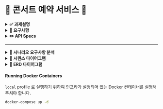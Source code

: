 # 🎤 콘서트 예약 서비스 🎤

<details>
<summary><b>✅ 과제설명</b></summary>

- **`콘서트 예약 서비스`**를 구현해 봅니다.
- 대기열 시스템을 구축하고, 예약 서비스는 작업가능한 사용자만 수행할 수 있도록 해야합니다.
- **사용자는 좌석예약 시에 미리 충전한 잔액을 이용합니다.**
- 좌석 예약 요청시에, 결제가 이루어지지 않더라도 일정 시간동안 다른 사용자가 해당 좌석에 접근할 수 없도록 합니다.

```
항해 플러스 백엔드 과정에서 개발한 콘서트 예약 서비스입니다.
TDD와 클린 레이어드 아키텍처 구조를 기반으로 서버를 설계하고 개발했습니다.
대용량 데이터의 무결성과 성능을 보장하기 위해 동시성 제어, 트랜잭션 관리, 조회 성능 개선 방법을 배워 적용했습니다.
```

</details>

<details>
<summary><b>🤔 요구사항</b></summary>

- 아래 5가지 API 를 구현합니다.
    - 사용자 토큰 발급 API
    - 예약 가능 날짜 / 좌석 API
    - 좌석 예약 요청 API
    - 잔액 충전 / 조회 API
    - 결제 API
- 각 기능 및 제약사항에 대해 단위 테스트를 반드시 하나 이상 작성하도록 합니다.
- 다수의 인스턴스로 어플리케이션이 동작하더라도 기능에 문제가 없도록 작성하도록 합니다.
- 동시성 이슈를 고려하여 구현합니다.
- 대기열 개념을 고려해 구현합니다.

</details>

<details>
<summary><b>✏️ API Specs</b></summary>
1️⃣ **`주요` 사용자 대기열 토큰 기능**

- 서비스를 이용할 토큰을 발급받는 API를 작성합니다.
- 토큰은 사용자의 UUID 와 해당 사용자의 대기열을 관리할 수 있는 정보 ( 대기 순서 or 잔여 시간 등 ) 를 포함합니다.
- 이후 모든 API 는 위 토큰을 이용해 대기열 검증을 통과해야 이용 가능합니다.

> 기본적으로 폴링으로 본인의 대기열을 확인한다고 가정하며, 다른 방안 또한 고려해보고 구현해 볼 수 있습니다.
> 

**2️⃣ `기본` 예약 가능 날짜 / 좌석 API**

- 예약가능한 날짜와 해당 날짜의 좌석을 조회하는 API 를 각각 작성합니다.
- 예약 가능한 날짜 목록을 조회할 수 있습니다.
- 날짜 정보를 입력받아 예약가능한 좌석정보를 조회할 수 있습니다.

> 좌석 정보는 1 ~ 50 까지의 좌석번호로 관리됩니다.
> 

3️⃣ **`주요` 좌석 예약 요청 API**

- 좌석 예약과 동시에 해당 좌석은 그 사용자에게 약 5분간 임시 배정됩니다. ( 시간은 정책에 따라 자율적으로 정의합니다. )
- 날짜와 좌석 정보를 입력받아 좌석을 예약 처리하는 API 를 작성합니다.
- 만약 배정 시간 내에 결제가 완료되지 않는다면 좌석에 대한 임시 배정은 해제되어야 하며 임시배정 상태의 좌석에 대해 다른 사용자는 예약할 수 없어야 한다.

4️⃣ **`기본`**  **잔액 충전 / 조회 API**

- 결제에 사용될 금액을 API 를 통해 충전하는 API 를 작성합니다.
- 사용자 식별자 및 충전할 금액을 받아 잔액을 충전합니다.
- 사용자 식별자를 통해 해당 사용자의 잔액을 조회합니다.

5️⃣ **`주요` 결제 API**

- 결제 처리하고 결제 내역을 생성하는 API 를 작성합니다.
- 결제가 완료되면 해당 좌석의 소유권을 사용자에게 배정하고 대기열 토큰을 만료시킵니다.


#### **💡 KEY POINT**
- 사용자간 대기열을 요청 순서대로 정확하게 제공할 방법을 고민해 봅니다.
- 동시에 여러 사용자가 예약 요청을 했을 때, 좌석이 중복으로 배정 가능하지 않도록 합니다.
</details>

---

<details>
<summary><b>👥 시나리오 요구사항 분석</b></summary>

1.사용자 대기열 토큰 기능 시나리오

❓ **어떻게 대기열을 구성할 것인가** ❓
* 은행창구 방식
    * 1명이 끝나면 다음 1명이 들어오는 방식
        * 장점 : 개발자가 설정한 사용자 수만 예약이 가능, 서버 부하를 일정 수준 이하로 유지 가능
        * 단점 : 대기열에 있는 사용자는 무한정 기다릴 수 있음. 때문에 일정 시간을 주기로 사용자의 토큰을 활성화해주는 작업이 필요
* 놀이동산 방식 
    * 일정 주기마다 N 명씩 나가고 M 명씩 들어간다.
        * 장점 : 은행창구 방식과는 달리 대기시간이 있다.
        * 만약 나가는 사용자보다 들어가는 사용자가 더 많다면? -> 서버 부하 발생


2.예약 가능 날짜 & 좌석 조회 시나리오
- 사용자는 앞으로 예약 가능한 날짜를 리스트로 전체 조회
    - 이미 예약이 찬 죄석은 조회 데이터에서 제외
- 사용자가 원하는 날짜의 예약 가능한 좌석들을 조회
    - 원하는 날짜 시점부터 이후 날짜까지 남은 예약 가능한 좌석들을 조회          
- 만약 원하는 날짜에 예약 가능한 죄석이 없다면 “없다는 메시지” response

4.좌석 예약 요청 시나리오
- 사용자는 원하는 날짜의 하나의 좌석만 예약이 가능
    - 만약 중복 예약할 시 오류 메시지 response
5.잔액 충전 / 조회 시나리오
- 사용자가 잔액을 충전 (max 를 둬야할지는 일단 고민) 
- 사용자가 잔액을 조회
    - 사용자에게 발급된 토큰으로 해당 사용자임을 인증하고 -> 인증 확인 시 조회가 가능
    - 인증된 사용자가 아닐 시 조회 접근 불가     
  
6.결제 시나리오
- 잔액이 있다면 )
    - 사용자가 잔액을 조회 가능
- 잔액이 없다면 )
    - 사용자에게 “잔액이 없음” 메시지 response

</details>

<details>
<summary><b>📝 시퀀스 다이어그램</b></summary>

## 1. 대기열 발급 요청

```mermaid
sequenceDiagram
    autonumber
    participant User
    participant Frontend
    participant AuthServer
    participant TokenService
    participant Queue

    User->>Frontend: 콘서트 예매 요청
    activate Frontend
    Frontend->>AuthServer: 사용자 ID 전송
    activate AuthServer
    AuthServer->>AuthServer: 사용자 ID 확인
    alt 사용자 존재
        AuthServer-->>Frontend: 인증 성공
        deactivate AuthServer
        Frontend->>TokenService: 토큰 발급 요청
        activate TokenService
        TokenService->>TokenService: 토큰 생성
        TokenService-->>Frontend: 토큰 전달
        deactivate TokenService
        Frontend->>Queue: 토큰 Queue에 삽입(대기 상태)
        activate Queue
        Queue-->>Frontend: 신규 대기열 반환
        deactivate Queue
        Frontend-->>User: 예매 대기 중 알림
    else 사용자 없음
        AuthServer-->>Frontend: 인증 실패
        Frontend-->>User: 사용자 없음 알림
        deactivate Frontend
    end

```

### Description
대기열 토큰 발급 요청에 대한 시퀀스 다이어그램.

1. 사용자가 대기자 목록에 들어가 위해서 우선 사용자가 존재하는지 검사합니다.
2. 사용자가 존재하지 않을 경우 에러 메시지를 반환합니다.
3. 대기열 새로 토큰 발급하여 대기열에 저장합니다. 이때, 대기열 상태는 '대기'로 저장.
4. 대기열 정보를 사용자에게 반환.


## 2. 대기열 조회 요청

```mermaid
sequenceDiagram
    autonumber
    participant User
    participant Frontend
    participant TokenService
    participant Queue

    activate User
    User->>Frontend: 대기열 상태 조회 요청 (토큰 포함)
    deactivate User

    activate Frontend
    Frontend->>TokenService: 토큰 유효성 검사 요청
    deactivate Frontend

    activate TokenService
    TokenService->>TokenService: 토큰 검증
    alt 토큰 유효함
        TokenService-->>Frontend: 유효함
        deactivate TokenService

        activate Frontend
        Frontend->>Queue: 대기열 정보 요청 (토큰)
        deactivate Frontend

        activate Queue
        Queue-->>Frontend: 대기열 상태 정보
        deactivate Queue

        activate Frontend
        Frontend-->>User: 대기열 정보 전달
        deactivate Frontend
    else 토큰 무효
        TokenService-->>Frontend: 유효하지 않음

        activate Frontend
        Frontend-->>User: 에러 메시지 (유효하지 않은 토큰)
        deactivate Frontend
    end
```

### Description
대기열 정보 조회 요청에 대한 시퀀스 다이어그램입니다.

- 사용자가 대기열 정보 조회 요청하면, 시스템은 해당 토큰이 유효한지 확인합니다.
- 토큰이 유효하지 않은 경우 에러 메시지를 반환합니다.
- 대기열 정보를 조회하여 대기 순서, 상태 등의 정보를 사용자에게 반환합니다.


## 3. 콘서트 예약 가능 회차 조회

```mermaid
sequenceDiagram
    autonumber
    participant User
    participant Frontend
    participant Queue
    participant Concert

    activate User
    User->>Frontend: 예약 가능 회차 조회 요청 (토큰 포함)
    deactivate User

    activate Frontend
    Frontend->>Queue: 토큰 유효성 확인 요청
    deactivate Frontend

    activate Queue
    Queue->>Queue: 토큰 검증
    alt 토큰 유효
        Queue-->>Frontend: 유효한 토큰
        deactivate Queue

        activate Frontend
        Frontend->>Concert: 예약 가능 회차 목록 요청
        deactivate Frontend

        activate Concert
        Concert-->>Frontend: 예약 가능 회차 목록
        deactivate Concert

        activate Frontend
        Frontend-->>User: 회차 목록 전달
        deactivate Frontend
    else 토큰 무효 or 비활성화
        Queue-->>Frontend: 에러 메시지 (토큰 오류 또는 비활성화)

        activate Frontend
        Frontend-->>User: 에러 메시지 전달
        deactivate Frontend
    end
```

### Description
콘서트 예약 가능 날짜 조회 요청에 대한 시퀀스 다이어그램입니다.

- Queue의 역할은 명확하게 토큰을 관리하게 됩니다.
- Concert의 역할은 콘서트 예약을 관리하게 됩니다.
- 사용자가 대기열 토큰을 포함해 예약 가능한 회차를 조회 요청하면(full loop), 시스템은 해당 토큰이 유효한지 확인합니다.
- 토큰이 유효하지 않은 경우 에러 메시지를 반환합니다.
- 토큰이 활성 상태가 아닌 경우 에러 메시지를 반환합니다.
- 예약 가능한 회차 목록을 조회하여 사용자에게 반환합니다.
- 예약 가능한 회차 목록은 콘서트 일시, 잔여 좌석 수 등의 정보를 포함합니다.


## 4. 콘서트 회차 좌석 조회

```mermaid
sequenceDiagram
    autonumber
    participant User
    participant Frontend
    participant Queue
    participant Concert

    activate User
    User->>Frontend: 좌석 조회 요청 (토큰)
    deactivate User

    activate Frontend
    Frontend->>Queue: 토큰 유효성 확인 요청
    deactivate Frontend

    activate Queue
    Queue->>Queue: 토큰 검증
    alt 토큰 유효
        Queue-->>Frontend: 유효한 토큰
        deactivate Queue

        activate Frontend
        Frontend->>Concert: 좌석 정보 요청
        deactivate Frontend

        activate Concert
        Concert-->>Frontend: 좌석 정보 반환
        deactivate Concert

        activate Frontend
        Frontend-->>User: 좌석 정보 전달
        deactivate Frontend
    else 토큰 무효 or 비활성화
        Queue-->>Frontend: 에러 메시지 (토큰 오류 또는 비활성화)

        activate Frontend
        Frontend-->>User: 에러 메시지 전달
        deactivate Frontend
    end
```

### Description
콘서트 회차의 좌석 조회 요청에 대한 시퀀스 다이어그램입니다.

- 사용자가 대기열 토큰을 포함해 특정 회차의 좌석을 조회 요청하면, 시스템은 해당 토큰이 유효한지 확인합니다.
  - 토큰이 유효하지 않은 경우 에러 메시지를 반환합니다.
  - 토큰이 활성 상태가 아닌 경우 에러 메시지를 반환합니다.
- 특정 회차의 좌석 목록을 조회하여 사용자에게 반환합니다.
- 좌석 목록은 좌석 번호, 가격, 상태 등의 정보를 포함합니다.
- 좌석 상태에는 '예약됨', '예약 가능', '판매 완료' 등으로 구분됩니다.


## 5. 콘서트 회차의 좌석 예약

```mermaid
sequenceDiagram
    autonumber
    participant User
    participant Frontend
    participant Queue
    participant Concert

    activate User
    User->>Frontend: 좌석 예약 요청 (토큰, 회차 ID, 좌석 ID)
    deactivate User

    activate Frontend
    Frontend->>Queue: 토큰 유효성 확인 요청
    deactivate Frontend

    activate Queue
    Queue->>Queue: 토큰 검증
    alt 토큰 유효
        Queue-->>Frontend: 유효한 토큰
        deactivate Queue

        activate Frontend
        Frontend->>Concert: 좌석 예약 요청 (회차 ID, 좌석 ID)
        deactivate Frontend

        activate Concert
        Concert->>Concert: 좌석 가능 여부 확인
        alt 좌석 예약 가능
            Concert->>Concert: 좌석 상태 "예약됨"으로 변경
            Concert-->>Frontend: 예약 성공 응답
            deactivate Concert

            activate Frontend
            Frontend-->>User: 예약 완료 알림
            deactivate Frontend
        else 좌석 예약 불가 (이미 예약됨 등)
            Concert-->>Frontend: 예약 실패 응답 (사유 포함)
            activate Frontend
            Frontend-->>User: 예약 실패 알림
            deactivate Frontend
        end
    else 토큰 무효 or 비활성화
        Queue-->>Frontend: 에러 메시지 (토큰 오류 또는 비활성화)

        activate Frontend
        Frontend-->>User: 에러 메시지 전달
        deactivate Frontend
    end
```

### Description
콘서트 회차의 좌석 예약 요청에 대한 시퀀스 다이어그램입니다.

- 사용자가 대기열 토큰을 포함해 특정 회차의 좌석을 예약 요청하면, 시스템은 해당 토큰이 유효한지 확인합니다.
  - 토큰이 유효하지 않은 경우 에러 메시지를 반환합니다.
  - 토큰이 활성 상태가 아닌 경우 에러 메시지를 반환합니다.
- 좌석이 이미 예약된 경우 에러 메시지를 반환합니다.
- 좌석이 예약 가능한 경우, 좌석을 임시 예약하고 사용자에게 성공 메시지를 반환합니다.
- 좌석 임시 예약은 다른 사용자가 예약할 수 없도록 잠금 처리됩니다.

## 6. 결제

```mermaid
sequenceDiagram
    autonumber
    participant User
    participant Frontend
    participant Queue
    participant Concert
    participant PointService
    participant Payment

    activate User
    User->>Frontend: 결제 요청 (토큰, 회차 ID, 좌석 ID, 결제 정보)
    deactivate User

    activate Frontend
    Frontend->>Queue: 토큰 유효성 확인 요청
    deactivate Frontend

    activate Queue
    Queue->>Queue: 토큰 검증
    alt 토큰 유효
        Queue-->>Frontend: 유효한 토큰
        deactivate Queue

        activate Frontend
        Frontend->>Concert: 좌석 상태 확인 요청 (회차 ID, 좌석 ID)
        deactivate Frontend

        activate Concert
        Concert->>Concert: 좌석 임시 예약 상태 확인
        alt 임시 예약 상태일 경우
            Concert-->>Frontend: 확인 완료
            deactivate Concert

            activate Frontend
            Frontend->>PointService: 포인트 잔액 확인 요청
            deactivate Frontend

            activate PointService
            PointService->>PointService: 포인트 검증
            alt 포인트 충분
                PointService-->>Frontend: 사용 가능
                deactivate PointService

                activate Frontend
                Frontend->>Payment: 결제 요청
                deactivate Frontend

                activate Payment
                Payment->>Payment: 결제 처리
                alt 결제 성공
                    Payment-->>Frontend: 결제 성공
                    deactivate Payment

                    activate Frontend
                    Frontend->>Concert: 좌석 상태 "결제 완료"로 변경 요청
                    deactivate Frontend

                    activate Concert
                    Concert-->>Frontend: 상태 변경 완료
                    deactivate Concert

                    activate Frontend
                    Frontend->>Queue: 토큰 상태를 "소진"으로 변경
                    deactivate Frontend

                    activate Queue
                    Queue-->>Frontend: 토큰 만료 처리 완료
                    deactivate Queue

                    activate Frontend
                    Frontend-->>User: 결제 완료 알림
                    deactivate Frontend
                else 결제 실패
                    Payment-->>Frontend: 결제 실패

                    activate Frontend
                    Frontend-->>User: 결제 실패 알림
                    deactivate Frontend
                end
            else 포인트 부족
                PointService-->>Frontend: 포인트 부족

                activate Frontend
                Frontend-->>User: 결제 불가 (포인트 부족)
                deactivate Frontend
            end
        else 좌석 임시 예약 아님
            Concert-->>Frontend: 예약 불가 상태

            activate Frontend
            Frontend-->>User: 결제 불가 (좌석 상태 오류)
            deactivate Frontend
        end
    else 토큰 무효 or 비활성화
        Queue-->>Frontend: 에러 메시지 (토큰 오류 또는 비활성화)

        activate Frontend
        Frontend-->>User: 에러 메시지 전달
        deactivate Frontend
    end

```

### Description
결제 요청에 대한 시퀀스 다이어그램입니다.

- 사용자가 대기열 토큰을 포함해 예약한 좌석을 결제 요청하면, 시스템은 해당 토큰이 유효한지 확인합니다.
  - 토큰이 유효하지 않은 경우 에러 메시지를 반환합니다.
- 결제 요청을 받은 시스템은 결제 진행전 마지막으로 좌성 상태를 체크합니다. 그 사이 예약 상태가 변할 수 있는 금융 행위이기 때문입니다.
- 결재 요청을 받은 시스템은 사용자의 잔액을 차감합니다.
  - 결재 요청을 잔액이 충분하지 않은 경우 에러 메시지를 반환합니다.
  - 잔액이 충분한 경우 결제 내역을 저장하고, 좌석 예약을 확정합니다.
- 결제 완료 후, 대기열 토큰을 만료 처리합니다.
- 결제 완료 정보를 사용자에게 반환합니다.

## 7. 잔액 충전

```mermaid
sequenceDiagram
    autonumber
    participant User
    participant Frontend
    participant Queue
    participant PointService

    activate User
    User->>Frontend: 포인트 충전 요청 (토큰, 충전 금액)
    deactivate User

    activate Frontend
    Frontend->>Queue: 토큰 유효성 확인 요청
    deactivate Frontend

    activate Queue
    Queue->>Queue: 토큰 검증
    alt 토큰 유효
        Queue-->>Frontend: 유효한 토큰
        deactivate Queue

        activate Frontend
        Frontend->>PointService: 포인트 적립 요청 (사용자 ID, 충전 금액)
        deactivate Frontend

        activate PointService
        PointService->>PointService: 사용자 계정에 포인트 추가
        PointService-->>Frontend: 적립 완료
        deactivate PointService

        activate Frontend
        Frontend-->>User: 포인트 충전 완료 알림
        deactivate Frontend
    else 토큰 무효 or 비활성화
        Queue-->>Frontend: 토큰 오류 응답

        activate Frontend
        Frontend-->>User: 충전 실패 (인증 오류)
        deactivate Frontend
    end
```

### Description
잔액 충전 요청에 대한 시퀀스 다이어그램입니다.

- 사용자 토큰이 유효한지 
- 사용자가 잔액 충전 요청을 하면, 시스템은 충전 금액이 유효한지 확인합니다.
  - 충전 금액이 유효하지 않은 경우 에러 메시지를 반환합니다.
  - 충전 금액이 유효한 경우, 사용자의 잔액을 충전하고, 총 잔액 정보를 반환합니다.

## 8. 잔액 조회

```mermaid
sequenceDiagram
    autonumber
    participant User
    participant Frontend
    participant Queue
    participant PointService

    activate User
    User->>Frontend: 포인트 잔액 조회 요청 (토큰 포함)
    deactivate User

    activate Frontend
    Frontend->>Queue: 토큰 유효성 확인 요청
    deactivate Frontend

    activate Queue
    Queue->>Queue: 토큰 검증
    alt 토큰 유효
        Queue-->>Frontend: 유효한 토큰
        deactivate Queue

        activate Frontend
        Frontend->>PointService: 포인트 잔액 조회 요청 (사용자 ID)
        deactivate Frontend

        activate PointService
        PointService->>PointService: 사용자 계정에서 포인트 잔액 조회
        PointService-->>Frontend: 포인트 잔액 반환
        deactivate PointService

        activate Frontend
        Frontend-->>User: 포인트 잔액 전달
        deactivate Frontend
    else 토큰 무효 or 비활성화
        Queue-->>Frontend: 에러 메시지 (토큰 오류 또는 비활성화)

        activate Frontend
        Frontend-->>User: 에러 메시지 전달
        deactivate Frontend
    end
```
### Description
잔액 조회 요청에 대한 시퀀스 다이어그램입니다.

- 잔액조회를 위해 사용자 토큰을 우선 검증합니다.
  - 유효하지 않은 토큰이라면 에러 메시지를 반환합니다
- 사용자가 잔액 조회 요청을 하면, 시스템은 사용자의 총 잔액 정보를 반환합니다.
- 총 잔액 정보를 사용자에게 반환합니다.


## 9. 대기열 활성/만료 스케줄링

`대기열 토큰 활성`

```mermaid
sequenceDiagram
    autonumber
    participant Scheduler
    participant Queue
    participant TokenService
    participant User

    activate Scheduler
    Scheduler->>Queue: 다음 입장 대상자 목록 요청
    deactivate Scheduler

    activate Queue
    Queue->>Queue: 대기열 정렬 및 유효 사용자 필터링
    Queue-->>Scheduler: 입장 대상 사용자 목록 (예: Top N명)
    deactivate Queue

    loop 각 사용자에 대해
        activate Scheduler
        Scheduler->>TokenService: 토큰 발급 요청 (사용자 ID, 만료 시간 포함)
        deactivate Scheduler

        activate TokenService
        TokenService->>TokenService: 토큰 생성 및 TTL 설정
        TokenService-->>Scheduler: 토큰 발급 완료
        deactivate TokenService

        activate Scheduler
        Scheduler->>Queue: 토큰 발급 사용자 상태 "활성"으로 변경
        Scheduler-->>User: 입장 가능 알림 (토큰 포함)
        deactivate Scheduler
    end
```

`대기열 활성 토큰 만료`
```mermaid
sequenceDiagram
    autonumber
    participant Scheduler
    participant Queue
    participant User

    activate Scheduler
    Scheduler->>Queue: 만료 토큰 조회 요청 (현재 시간 기준)
    deactivate Scheduler

    activate Queue
    Queue->>Queue: 토큰 목록에서 만료 시간 확인
    alt 만료된 토큰 존재
        Queue-->>Scheduler: 만료 대상 토큰 목록
        deactivate Queue

        loop 각 만료 토큰
            activate Scheduler
            Scheduler->>Queue: 토큰 상태를 "EXPIRED"로 변경
            deactivate Scheduler

            activate Queue
            Queue-->>User: 토큰 만료 알림 (선택사항)
            deactivate Queue
        end
    end
```

### Description
대기열 토큰 활성/만료 스케줄링에 대한 시퀀스 다이어그램입니다.

- `대기열 토큰 활성`
  - 일정 시간마다 대기 중인 대기열 N 개를 활성 상태로 변경합니다.
- `대기열 활성 토큰 만료`
  - 일정 시간마다 활성 토큰을 만료 처리합니다.
  - 만료시킬 기준은 활성 일시를 기준으로 합니다.
  - 활성 일시가 N분 이상 지난 토큰은 만료 처리합니다.
  - 마지막 액션 시간이 N분 이상 지난 활성 토큰은 만료 처리합니다.


## 10. 임시 예약 좌석 만료 스케줄링

```mermaid
sequenceDiagram
    autonumber
    participant Scheduler
    participant Concert
    participant User

    activate Scheduler
    Scheduler->>Concert: 임시 예약 좌석 만료 대상 조회 요청 (현재 시간 기준)
    deactivate Scheduler

    activate Concert
    Concert->>Concert: 임시 예약 좌석의 만료 시간 검사
    alt 만료된 임시 예약 있음
        Concert-->>Scheduler: 만료된 좌석 목록
        deactivate Concert

        loop 각 만료 좌석
            activate Scheduler
            Scheduler->>Concert: 좌석 상태를 "예약 가능"으로 변경
            deactivate Scheduler

            activate Concert
            Concert-->>User: 임시 예약 만료 알림 (선택사항)
            deactivate Concert
        end
    else 만료 없음
        Concert-->>Scheduler: 없음

    end
```

### Description
임시 예약 좌석 만료 스케줄링에 대한 시퀀스 다이어그램입니다.

일정 시간마다 임시 예약된 좌석을 만료 처리합니다.
만료 조건은 5분동안 결제가 완료되지 않은 경우입니다.
결제 일시 기준으로 5분이 지난 임시 예약 좌석은 만료 처리합니다.

</details>

<details>
<summary><b>📝 ERD 다이어그램</b></summary>

```mermaid
erDiagram

    User ||--o{ QueueToken : owns
    User ||--|| PointAccount : has
    User ||--o{ SeatReservation : makes

    Concert ||--o{ ConcertRound : includes
    ConcertRound ||--o{ Seat : contains
    Seat ||--o{ SeatReservation : reserved_by

    QueueToken {
        string id
        string userId
        string issuedAt
        string expiresAt
        string status
    }

    PointAccount {
        string userId
        int balance
        string lastUpdated
    }

    SeatReservation {
        string id
        string userId
        string seatId
        string reservedAt
        string expiresAt
        string status
        int usedPoints
    }

    Concert {
        string id
        string title
        string description
    }

    ConcertRound {
        string id
        string concertId
        string startTime
    }

    Seat {
        string id
        string concertRoundId
        string seatType
        int price
        string status
    }

    User {
        string id
        string name
        string email
    }

```
</details>

#### Running Docker Containers

`local` profile 로 실행하기 위하여 인프라가 설정되어 있는 Docker 컨테이너를 실행해주셔야 합니다.

```bash
docker-compose up -d
```